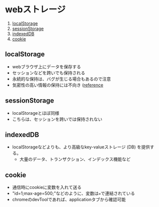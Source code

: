 # webストレージ
1. [localStorage](#localStorage)
1. [sessionStorage](#sessionStorage)
1. [indexedDB](#indexedDB)
1. [cookie](#cookie)

## localStorage
- webブラウザ上にデータを保存する
- セッションなどを跨いでも保持される
- 永続的な保持は、バグが生じる場合もあるので注意
- 気密性の高い情報の保持には不向き ([reference](https://techracho.bpsinc.jp/hachi8833/2019_10_09/80851 )

## sessionStorage
- localStorageとほぼ同様
- こちらは、セッションを跨いでは保持されない

## indexedDB
- localStorageなどよりも、より高級なkey-valueストレージ (DB) を提供する。
    - 大量のデータ、トランザクション、インデックス機能など

## cookie
- 通信時にcookieに変数を入れて送る
- "id=1;max-age=500;"などのように、変数は`=`で連結されている
- chromeのdevToolであれば、applicationタブから確認可能

